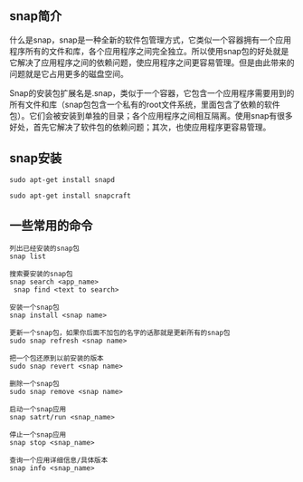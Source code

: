 ## snap简介  

什么是snap，snap是一种全新的软件包管理方式，它类似一个容器拥有一个应用程序所有的文件和库，各个应用程序之间完全独立。所以使用snap包的好处就是它解决了应用程序之间的依赖问题，使应用程序之间更容易管理。但是由此带来的问题就是它占用更多的磁盘空间。

Snap的安装包扩展名是.snap，类似于一个容器，它包含一个应用程序需要用到的所有文件和库（snap包包含一个私有的root文件系统，里面包含了依赖的软件包）。它们会被安装到单独的目录；各个应用程序之间相互隔离。使用snap有很多好处，首先它解决了软件包的依赖问题；其次，也使应用程序更容易管理。



## snap安装

```shell
sudo apt-get install snapd

sudo apt-get install snapcraft 
```



## 一些常用的命令 

```shell
列出已经安装的snap包
snap list

搜索要安装的snap包
snap search <app_name>
 snap find <text to search>

安装一个snap包
snap install <snap name>

更新一个snap包，如果你后面不加包的名字的话那就是更新所有的snap包
sudo snap refresh <snap name>

把一个包还原到以前安装的版本
sudo snap revert <snap name>

删除一个snap包
sudo snap remove <snap name>

启动一个snap应用
snap satrt/run <snap_name>

停止一个snap应用
snap stop <snap_name>

查询一个应用详细信息/具体版本
snap info <snap_name>
```



